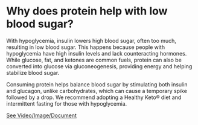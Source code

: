 # Why does protein help with low blood sugar?

With hypoglycemia, insulin lowers high blood sugar, often too much, resulting in low blood sugar. This happens because people with hypoglycemia have high insulin levels and lack counteracting hormones. While glucose, fat, and ketones are common fuels, protein can also be converted into glucose via gluconeogenesis, providing energy and helping stabilize blood sugar.

Consuming protein helps balance blood sugar by stimulating both insulin and glucagon, unlike carbohydrates, which can cause a temporary spike followed by a drop. We recommend adopting a Healthy Keto® diet and intermittent fasting for those with hypoglycemia.

 [See Video/Image/Document](https://hls-player.drberg.com/asset?path=migrated-assets/why-protein-helps-hypoglycemia-low-blood-sugar-drberg)